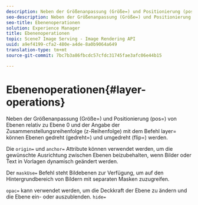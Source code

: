 ```yaml
---
description: Neben der Größenanpassung (Größe=) und Positionierung (pos=) von Ebenen relativ zu Ebene 0 und der Angabe der Zusammenstellungsreihenfolge (z-Reihenfolge) mit dem Befehl layer= können Ebenen gedreht (gedreht=) und umgedreht (flip=) werden.
seo-description: Neben der Größenanpassung (Größe=) und Positionierung (pos=) von Ebenen relativ zu Ebene 0 und der Angabe der Zusammenstellungsreihenfolge (z-Reihenfolge) mit dem Befehl layer= können Ebenen gedreht (gedreht=) und umgedreht (flip=) werden.
seo-title: Ebenenoperationen
solution: Experience Manager
title: Ebenenoperationen
topic: Scene7 Image Serving - Image Rendering API
uuid: a9ef4199-cfa2-480e-a4de-8a0b9064a649
translation-type: tm+mt
source-git-commit: 7bc7b3a86fbcdc57cfdc31745fae3afc06e44b15

---
```



# Ebenenoperationen{#layer-operations}

Neben der Größenanpassung (Größe=) und Positionierung (pos=) von Ebenen relativ zu Ebene 0 und der Angabe der Zusammenstellungsreihenfolge (z-Reihenfolge) mit dem Befehl layer= können Ebenen gedreht (gedreht=) und umgedreht (flip=) werden.

Die `origin=` und `anchor=` Attribute können verwendet werden, um die gewünschte Ausrichtung zwischen Ebenen beizubehalten, wenn Bilder oder Text in Vorlagen dynamisch geändert werden.

Der `maskUse=` Befehl steht Bildebenen zur Verfügung, um auf den Hintergrundbereich von Bildern mit separaten Masken zuzugreifen.

`opac=` kann verwendet werden, um die Deckkraft der Ebene zu ändern und die Ebene ein- oder auszublenden. `hide=`

